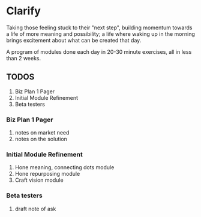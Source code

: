 Clarify
=======

Taking those feeling stuck to their "next step", building momentum towards a life of more meaning and possibility; a life where waking up in the morning brings excitement about what can be created that day.

A program of modules done each day in 20-30 minute exercises, all in less than 2 weeks.

## TODOS

1. Biz Plan 1 Pager
1. Initial Module Refinement
1. Beta testers


### Biz Plan 1 Pager

1. notes on market need
1. notes on the solution

### Initial Module Refinement

1. Hone meaning, connecting dots module
1. Hone repurposing module
1. Craft vision module

### Beta testers

1. draft note of ask

